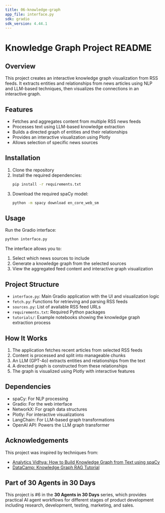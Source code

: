 ```yaml
---
title: 06-knowledge-graph
app_file: interface.py
sdk: gradio
sdk_version: 4.44.1
---
```

# Knowledge Graph Project README

## Overview

This project creates an interactive knowledge graph visualization from RSS feeds. It extracts entities and relationships from news articles using NLP and LLM-based techniques, then visualizes the connections in an interactive graph.

## Features

- Fetches and aggregates content from multiple RSS news feeds
- Processes text using LLM-based knowledge extraction
- Builds a directed graph of entities and their relationships
- Provides an interactive visualization using Plotly
- Allows selection of specific news sources

## Installation

1. Clone the repository
2. Install the required dependencies:
   ```bash
   pip install -r requirements.txt
   ```
3. Download the required spaCy model:
   ```bash
   python -m spacy download en_core_web_sm
   ```

## Usage

Run the Gradio interface:
```bash
python interface.py
```

The interface allows you to:
1. Select which news sources to include
2. Generate a knowledge graph from the selected sources
3. View the aggregated feed content and interactive graph visualization

## Project Structure

- `interface.py`: Main Gradio application with the UI and visualization logic
- `fetch.py`: Functions for retrieving and parsing RSS feeds
- `sources.py`: List of available RSS feed URLs
- `requirements.txt`: Required Python packages
- `tutorials/`: Example notebooks showing the knowledge graph extraction process

## How It Works

1. The application fetches recent articles from selected RSS feeds
2. Content is processed and split into manageable chunks
3. An LLM (GPT-4o) extracts entities and relationships from the text
4. A directed graph is constructed from these relationships
5. The graph is visualized using Plotly with interactive features

## Dependencies

- spaCy: For NLP processing
- Gradio: For the web interface
- NetworkX: For graph data structures
- Plotly: For interactive visualizations
- LangChain: For LLM-based graph transformations
- OpenAI API: Powers the LLM graph transformer

## Acknowledgements

This project was inspired by techniques from:
- [Analytics Vidhya: How to Build Knowledge Graph from Text using spaCy](https://www.analyticsvidhya.com/blog/2019/10/how-to-build-knowledge-graph-text-using-spacy/)
- [DataCamp: Knowledge Graph RAG Tutorial](https://www.datacamp.com/tutorial/knowledge-graph-rag)

## Part of 30 Agents in 30 Days

This project is #6 in the **30 Agents in 30 Days** series, which provides practical AI agent workflows for different stages of product development including research, development, testing, marketing, and sales.